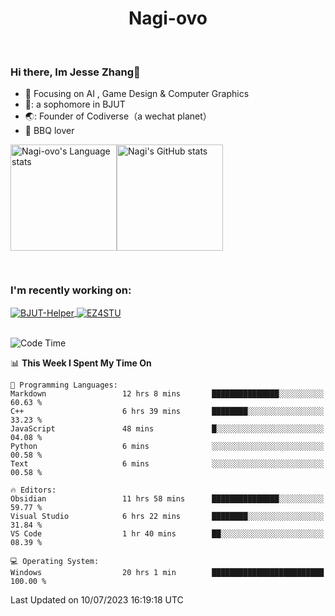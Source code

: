 

<!--
**Nagi-ovo/Nagi-ovo** is a ✨ _special_ ✨ repository because its `README.md` (this file) appears on your GitHub profile.

Here are some ideas to get you started:

- 🔭 I’m currently working on ...
- 🌱 I’m currently learning ...
- 👯 I’m looking to collaborate on ...
- 🤔 I’m looking for help with ...
- 💬 Ask me about ...
- 📫 How to reach me: ...
- 😄 Pronouns: ...
- ⚡ Fun fact: ...
-->
<h1 align="center">Nagi-ovo</h3>


<br />

 ### Hi there, Im Jesse Zhang👋
- :orange_book: Focusing on AI , Game Design & Computer Graphics
- 🔬: a sophomore in BJUT
- 🌏: Founder of Codiverse（a wechat planet）
- :meat_on_bone: BBQ lover

<div style="display:flex; flex-wrap:wrap; height: 200px;">
  <img height="170" src="https://github-readme-stats-git-main-nagi-ovo.vercel.app/api/top-langs/?username=Nagi-ovo&hide=css,scss,html,java,typescript&layout=compact&card_width=345&card_height=400" alt="Nagi-ovo's Language stats">
  <img height="170" src="https://github-readme-stats-git-main-nagi-ovo.vercel.app/api?username=Nagi-ovo&show_icons=true&theme=radical" alt="Nagi's GitHub stats">
</div>

### I'm recently working on:</a>

 <div>
<a href="https://github.com/Open-BJUT/BJUT-Helper">
  <img align="center" src="https://github-readme-stats-git-main-nagi-ovo.vercel.app/api/pin/?username=Nagi-ovo&repo=BJUT-Helper" alt="BJUT-Helper">
</a>
<a href="https://github.com/Nagi-ovo/EZ4STU">
  <img align="center" src="https://github-readme-stats-git-main-nagi-ovo.vercel.app/api/pin/?username=Nagi-ovo&repo=EZ4STU" alt="EZ4STU">
</a>  
</div>

<br />

<!--START_SECTION:waka-->
![Code Time](http://img.shields.io/badge/Code%20Time-81%20hrs%2054%20mins-blue)

📊 **This Week I Spent My Time On** 

```text
💬 Programming Languages: 
Markdown                 12 hrs 8 mins       ███████████████░░░░░░░░░░   60.63 % 
C++                      6 hrs 39 mins       ████████░░░░░░░░░░░░░░░░░   33.23 % 
JavaScript               48 mins             █░░░░░░░░░░░░░░░░░░░░░░░░   04.08 % 
Python                   6 mins              ░░░░░░░░░░░░░░░░░░░░░░░░░   00.58 % 
Text                     6 mins              ░░░░░░░░░░░░░░░░░░░░░░░░░   00.58 % 

🔥 Editors: 
Obsidian                 11 hrs 58 mins      ███████████████░░░░░░░░░░   59.77 % 
Visual Studio            6 hrs 22 mins       ████████░░░░░░░░░░░░░░░░░   31.84 % 
VS Code                  1 hr 40 mins        ██░░░░░░░░░░░░░░░░░░░░░░░   08.39 % 

💻 Operating System: 
Windows                  20 hrs 1 min        █████████████████████████   100.00 % 
```


 Last Updated on 10/07/2023 16:19:18 UTC
<!--END_SECTION:waka-->



